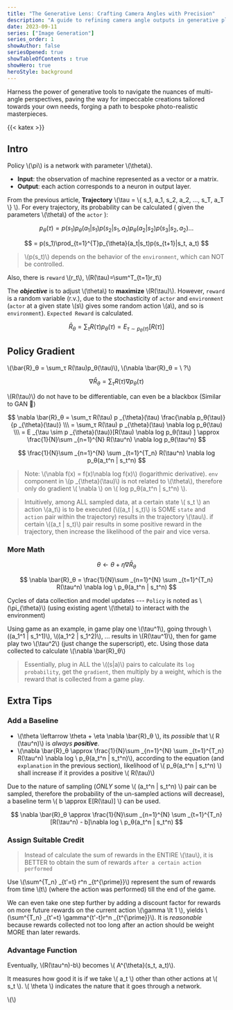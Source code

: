 ```yaml
---
title: "The Generative Lens: Crafting Camera Angles with Precision"
description: "A guide to refining camera angle outputs in generative platforms using nuanced prompt strategies."
date: 2023-09-11
series: ["Image Generation"]
series_order: 1
showAuthor: false
seriesOpened: true
showTableOfContents : true
showHero: true
heroStyle: background
---
```


Harness the power of generative tools to navigate the nuances of multi-angle perspectives, paving the way for impeccable creations tailored towards your own needs, forging a path to bespoke photo-realistic masterpieces.

{{< katex >}}

## Intro

Policy \\(\pi\\) is a network with parameter \\(\theta\\).
- **Input**: the observation of machine represented as a vector or a matrix.
- **Output**: each action corresponds to a neuron in output layer.

From the previous article, **Trajectory** \\(\tau =  \\{ s_1, a_1, s_2, a_2, ..., s_T, a_T \\} \\). For every trajectory, its probability can be calculated ( given the parameters \\(\theta\\) of the `actor` ): 

$$
p_{\theta}(\tau) = p(s_1)p_{\theta}(a_1|s_1)p(s_2|s_1, a_1)p_{\theta}(a_2|s_2)p(s_3|s_2,a_2)...
$$

$$
= p(s_1)\prod_{t=1}^{T}p_{\theta}(a_t|s_t)p(s_{t+1}|s_t, a_t)
$$

> \\(p(s_t)\\) depends on the behavior of the `environment`, which can NOT be controlled. 

Also, there is `reward` \\(r_t\\), \\(R(\tau)=\sum^T_{t=1}r_t\\)

The ***objective*** is to adjust \\(\theta\\) to **maximize** \\(R(\tau)\\). However, `reward` is a random variable (r.v.), due to the stochasticity of `actor` and `environment` (`actor` at a given state \\(s\\) gives some random action \\(a\\), and so is `environment`). `Expected Reward` is calculated. 

$$
\bar{R}_θ = \sum_τ R(\tau)p_θ(\tau) = E _{\tau \sim p _{\theta}(\tau)}[R(\tau)]
$$

## Policy Gradient

\\(\bar{R}_θ = \sum_τ R(\tau)p_θ(\tau)\\), \\(\nabla \bar{R}_θ = \ ?\\)

$$
\nabla \bar{R}_θ = \sum_τ R(\tau)\nabla p_θ(\tau)
$$

\\(R(\tau)\\) do not have to be differentiable, can even be a blackbox (Similar to GAN 🧐)

$$
\nabla \bar{R}_θ = \sum_τ R(\tau) p _{\theta}(\tau) \frac{\nabla p_θ(\tau)}{p _{\theta}(\tau)} \\\
= \sum_τ R(\tau) p _{\theta}(\tau) \nabla log p_θ(\tau) \\\
= E _{\tau \sim p _{\theta}(\tau)}[R(\tau) \nabla log p_θ(\tau) ]
\approx \frac{1}{N}\sum _{n=1}^{N} R(\tau^n) \nabla log p_θ(\tau^n)
$$

$$
\frac{1}{N}\sum _{n=1}^{N} \sum _{t=1}^{T_n} R(\tau^n) \nabla log p_θ(a_t^n | s_t^n)
$$

> Note: \\(\nabla f(x) = f(x)\nabla log f(x)\\) (logarithmic derivative). `env` component in \\(p _{\theta}(\tau)\\) is not related to \\(\theta\\), therefore only do gradient \\( \nabla \\) on \\( log p_θ(a_t^n | s_t^n) \\). 

> Intuitively, among ALL sampled data, at a certain state \\( s_t \\) an action \\(a_t\\) is to be executed (\\((a_t | s_t)\\) is SOME `state` and `action` pair within the trajectory) results in the trajectory \\(\tau\\). if certain \\((a_t | s_t)\\) pair results in some positive reward in the trajectory, then increase the likelihood of the pair and vice versa.

### More Math

$$
\theta \leftarrow \theta + \eta \nabla \bar{R}_θ 
$$

$$
\nabla \bar{R}_θ = \frac{1}{N}\sum _{n=1}^{N} \sum _{t=1}^{T_n} R(\tau^n) \nabla log \ p_θ(a_t^n | s_t^n)
$$

Cycles of data collection and model updates --- `Policy` is noted as \\(\pi_{\theta}\\) (using existing  agent \\(\theta\\) to interact with the environment)

Using game as an example, in game play one \\(\tau^1\\), going through \\((a_1^1 | s_1^1)\\), \\((a_1^2 | s_1^2)\\), ... results in \\(R(\tau^1)\\), then for game play two \\(\tau^2\\) (just change the superscript), etc. Using those data collected to calculate \\(\nabla \bar{R}_θ\\) 

> Essentially, plug in ALL the \\((s|a)\\) pairs to calculate its `log probability`, get the `gradient`, then multiply by a weight, which is the reward that is collected from a game play. 

## Extra Tips

### Add a Baseline

- \\(\theta \leftarrow \theta + \eta \nabla \bar{R}_θ \\), its *possible* that \\( R (\tau^n)\\) is *always* ***positive***.
- \\(\nabla \bar{R}_θ \approx \frac{1}{N}\sum _{n=1}^{N} \sum _{t=1}^{T_n} R(\tau^n) \nabla log \ p_θ(a_t^n | s_t^n)\\), according to the equation (and `explanation` in the previous section), likelihood of \\( p_θ(a_t^n | s_t^n) \\) shall increase if it provides a positive \\( R(\tau)\\)

Due to the nature of sampling (*ONLY* some \\( (a_t^n | s_t^n) \\) pair can be sampled, therefore the probability of the un-sampled actions will decrease), a baseline term \\( b \approx E[R(\tau)] \\) can be used.

$$
\nabla \bar{R}_θ \approx \frac{1}{N}\sum _{n=1}^{N} \sum _{t=1}^{T_n} [R(\tau^n) - b]\nabla log \ p_θ(a_t^n | s_t^n)
$$

### Assign Suitable Credit

> Instead of calculate the sum of rewards in the ENTIRE \\(\tau\\), it is BETTER to obtain the sum of rewards `after a certain action performed`

Use \\(\sum^{T_n} _{t'=t} r^n _{t^{\prime}}\\) represent the sum of rewards from time \\(t\\) (where the action was performed) till the end of the game.

We can even take one step further by adding a discount factor for rewards on more future rewards on the current action \\(\gamma \lt 1 \\), yields \\(\sum^{T_n} _{t'=t} \gamma^{t'-t}r^n _{t^{\prime}}\\). It is *reasonable* because rewards collected not too long after an action should be weight MORE than later rewards.

### Advantage Function

Eventually, \\(R(\tau^n)-b\\) becomes \\( A^{\theta}(s_t, a_t)\\). 

It measures how good it is if we take \\( a_t \\) other than other actions at \\( s_t \\). \\( \theta \\) indicates the nature that it goes through a network.

\\(\\)



